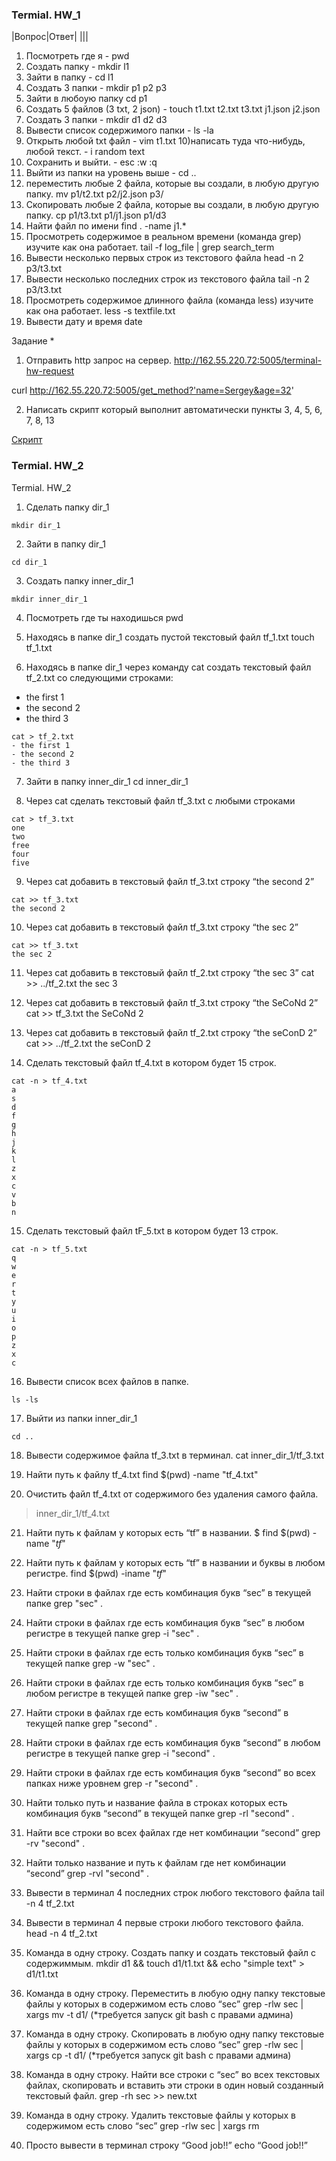 ### Termial. HW_1
|Вопрос|Ответ|
|||
1) Посмотреть где я - pwd
2) Создать папку - mkdir l1
3) Зайти в папку - cd l1
4) Создать 3 папки - mkdir p1 p2 p3
5) Зайти в любоую папку cd p1
6) Создать 5 файлов (3 txt, 2 json) - touch t1.txt t2.txt t3.txt j1.json j2.json
7) Создать 3 папки - mkdir d1 d2 d3
8) Вывести список содержимого папки - ls -la
9) Открыть любой txt файл - vim t1.txt
10)написать туда что-нибудь, любой текст. - 
i 
random text
11) Сохранить и выйти. - 
esc
:w
:q
12) Выйти из папки на уровень выше - cd ..
13) переместить любые 2 файла, которые вы создали, в любую другую папку.
mv p1/t2.txt p2/j2.json p3/
14) Скопировать любые 2 файла, которые вы создали, в любую другую папку.
cp p1/t3.txt p1/j1.json p1/d3
15) Найти файл по имени
find . -name j1.*
16) Просмотреть содержимое в реальном времени (команда grep) изучите как она работает.
tail -f log_file | grep search_term
17) Вывести несколько первых строк из текстового файла
head -n 2 p3/t3.txt
18) Вывести несколько последних строк из текстового файла
tail -n 2 p3/t3.txt
19) Просмотреть содержимое длинного файла (команда less) изучите как она работает.
less -s textfile.txt
20) Вывести дату и время
date

Задание *
1) Отправить http запрос на сервер.
http://162.55.220.72:5005/terminal-hw-request

curl http://162.55.220.72:5005/get_method?'name=Sergey&age=32'

2) Написать скрипт который выполнит автоматически пункты 3, 4, 5, 6, 7, 8, 13

[Скрипт](https://github.com/VysotskiySS/qa_practice/blob/main/s1.sh)

### Termial. HW_2
Termial. HW_2
 1. Сделать папку dir_1

`mkdir dir_1`

 2. Зайти в папку dir_1

`cd dir_1`

 3. Создать папку inner_dir_1

`mkdir inner_dir_1`

 4. Посмотреть где ты находишься
pwd

 5. Находясь в папке dir_1 создать пустой текстовый файл tf_1.txt
touch tf_1.txt

 6. Находясь в папке dir_1 через команду cat создать текстовый файл tf_2.txt со следующими строками:
- the first 1
- the second 2
- the third 3

```
cat > tf_2.txt
- the first 1
- the second 2
- the third 3
```
 7. Зайти в папку inner_dir_1
cd inner_dir_1

 8. Через cat сделать текстовый файл tf_3.txt  c любыми строками
```
cat > tf_3.txt
one
two
free
four
five
```
 9. Через cat добавить в текстовый файл tf_3.txt строку “the second 2”
```
cat >> tf_3.txt
the second 2
```
 10. Через cat добавить в текстовый файл tf_3.txt строку “the sec 2”
```
cat >> tf_3.txt
the sec 2
```
 11. Через cat добавить в текстовый файл tf_2.txt строку “the sec 3”
cat >> ../tf_2.txt
the sec 3

 12. Через cat добавить в текстовый файл tf_3.txt строку “the SeCoNd 2”
cat >> tf_3.txt
the SeCoNd 2

 13. Через cat добавить в текстовый файл tf_2.txt строку “the seConD 2”
cat >> ../tf_2.txt
the seConD 2

 14. Сделать текстовый файл tf_4.txt в котором будет 15 строк.
```
cat -n > tf_4.txt
a
s
d
f
g
h
j
k
l
z
x
c
v
b
n
```
 15. Сделать текстовый файл tF_5.txt в котором будет 13 строк.
```
cat -n > tf_5.txt
q
w
e
r
t
y
u
i
o
p
z
x
c
```

 16. Вывести список всех файлов в папке.
```
ls -ls
```
 17. Выйти из папки inner_dir_1
```
cd ..
```
 18. Вывести содержимое файла tf_3.txt в терминал.
cat inner_dir_1/tf_3.txt

 19. Найти путь к файлу tf_4.txt
find $(pwd) -name "tf_4.txt"

 20. Очистить файл tf_4.txt от содержимого без удаления самого файла.
> inner_dir_1/tf_4.txt

 21. Найти путь к файлам у которых есть  “tf” в названии.
$ find $(pwd) -name "*tf*"

 22. Найти путь к файлам у которых есть  “tf” в названии и буквы в любом регистре.
find $(pwd) -iname "*tf*"

 23. Найти строки в файлах где есть комбинация букв “sec” в текущей папке
grep "sec" .

 24. Найти строки в файлах где есть комбинация букв “sec” в любом регистре в текущей папке
grep -i "sec" .

 25. Найти строки в файлах где есть только комбинация букв “sec” в текущей папке
grep -w "sec" .

 26. Найти строки в файлах где есть только комбинация букв “sec” в любом регистре в текущей папке
grep -iw "sec" .

 27. Найти строки в файлах где есть комбинация букв “second” в текущей папке
grep "second" .

 28. Найти строки в файлах где есть комбинация букв “second” в любом регистре в текущей папке
grep -i "second" .

 29. Найти строки в файлах где есть комбинация букв “second” во всех папках ниже уровнем
grep -r "second" .

 30. Найти только путь и название файла в строках которых есть комбинация букв “second” в текущей папке
grep -rl "second" .

 31. Найти все строки во всех файлах где нет комбинации “second”
grep -rv "second" .

 32. Найти только название и путь к файлам где нет комбинации “second”
grep -rvl "second" .

 33. Вывести в терминал 4 последних строк любого текстового файла
tail -n 4 tf_2.txt

 34. Вывести в терминал 4 первые строки любого текстового файла.
head -n 4 tf_2.txt

 35. Команда в одну строку. Создать папку и создать текстовый файл с содержиммым.
mkdir d1 && touch d1/t1.txt && echo "simple text" > d1/t1.txt

 36. Команда в одну строку. Переместить в любую одну папку текстовые файлы у которых в содержимом есть слово “sec”
grep -rlw sec | xargs mv -t d1/
(*требуется запуск git bash с правами админа)

 37. Команда в одну строку. Скопировать в любую одну папку текстовые файлы у которых в содержимом есть слово “sec”
grep -rlw sec | xargs cp -t d1/
(*требуется запуск git bash с правами админа)

 38. Команда в одну строку. Найти все строки c “sec” во всех текстовых файлах, скопировать и вставить эти строки в один новый созданный текстовый файл.
grep -rh sec >> new.txt

 39. Команда в одну строку. Удалить текстовые файлы у которых в содержимом есть слово “sec”
grep -rlw sec | xargs rm

 40. Просто вывести в терминал строку “Good job!!”
echo “Good job!!”
